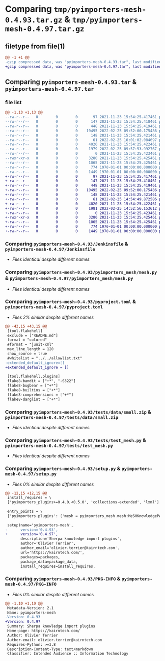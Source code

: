 # Comparing `tmp/pyimporters-mesh-0.4.93.tar.gz` & `tmp/pyimporters-mesh-0.4.97.tar.gz`

## filetype from file(1)

```diff
@@ -1 +1 @@
-gzip compressed data, was "pyimporters-mesh-0.4.93.tar", last modified: Fri Feb 25 10:01:03 2022, max compression
+gzip compressed data, was "pyimporters-mesh-0.4.97.tar", last modified: Fri Feb 25 14:54:51 2022, max compression
```

## Comparing `pyimporters-mesh-0.4.93.tar` & `pyimporters-mesh-0.4.97.tar`

### file list

```diff
@@ -1,13 +1,13 @@
--rw-r--r--   0        0        0       97 2021-11-23 15:54:25.417461 pyimporters-mesh-0.4.93/.dockerignore
--rw-r--r--   0        0        0      147 2021-11-23 15:54:25.418461 pyimporters-mesh-0.4.93/.gitignore
--rw-r--r--   0        0        0      448 2021-11-23 15:54:25.419461 pyimporters-mesh-0.4.93/Dockerfile
--rw-r--r--   0        0        0    10495 2022-02-25 09:52:00.175486 pyimporters-mesh-0.4.93/Jenkinsfile
--rw-r--r--   0        0        0      148 2021-11-23 15:54:25.421461 pyimporters-mesh-0.4.93/README.md
--rw-r--r--   0        0        0       61 2022-02-25 10:01:02.084697 pyimporters-mesh-0.4.93/pyimporters_mesh/__init__.py
--rw-r--r--   0        0        0     4020 2021-11-23 15:54:25.422461 pyimporters-mesh-0.4.93/pyimporters_mesh/mesh.py
--rw-r--r--   0        0        0     1979 2022-02-25 09:57:53.992767 pyimporters-mesh-0.4.93/pyproject.toml
--rw-r--r--   0        0        0        0 2021-11-23 15:54:25.423461 pyimporters-mesh-0.4.93/tests/__init__.py
--rwxr-xr-x   0        0        0     3280 2021-11-23 15:54:25.425461 pyimporters-mesh-0.4.93/tests/data/small.zip
--rw-r--r--   0        0        0     1065 2021-11-23 15:54:25.425461 pyimporters-mesh-0.4.93/tests/test_mesh.py
--rw-r--r--   0        0        0      774 1970-01-01 00:00:00.000000 pyimporters-mesh-0.4.93/setup.py
--rw-r--r--   0        0        0     1449 1970-01-01 00:00:00.000000 pyimporters-mesh-0.4.93/PKG-INFO
+-rw-r--r--   0        0        0       97 2021-11-23 15:54:25.417461 pyimporters-mesh-0.4.97/.dockerignore
+-rw-r--r--   0        0        0      147 2021-11-23 15:54:25.418461 pyimporters-mesh-0.4.97/.gitignore
+-rw-r--r--   0        0        0      448 2021-11-23 15:54:25.419461 pyimporters-mesh-0.4.97/Dockerfile
+-rw-r--r--   0        0        0    10495 2022-02-25 09:52:00.175486 pyimporters-mesh-0.4.97/Jenkinsfile
+-rw-r--r--   0        0        0      148 2021-11-23 15:54:25.421461 pyimporters-mesh-0.4.97/README.md
+-rw-r--r--   0        0        0       61 2022-02-25 14:54:49.872586 pyimporters-mesh-0.4.97/pyimporters_mesh/__init__.py
+-rw-r--r--   0        0        0     4020 2021-11-23 15:54:25.422461 pyimporters-mesh-0.4.97/pyimporters_mesh/mesh.py
+-rw-r--r--   0        0        0     1981 2022-02-25 14:52:56.153612 pyimporters-mesh-0.4.97/pyproject.toml
+-rw-r--r--   0        0        0        0 2021-11-23 15:54:25.423461 pyimporters-mesh-0.4.97/tests/__init__.py
+-rwxr-xr-x   0        0        0     3280 2021-11-23 15:54:25.425461 pyimporters-mesh-0.4.97/tests/data/small.zip
+-rw-r--r--   0        0        0     1065 2021-11-23 15:54:25.425461 pyimporters-mesh-0.4.97/tests/test_mesh.py
+-rw-r--r--   0        0        0      774 1970-01-01 00:00:00.000000 pyimporters-mesh-0.4.97/setup.py
+-rw-r--r--   0        0        0     1449 1970-01-01 00:00:00.000000 pyimporters-mesh-0.4.97/PKG-INFO
```

### Comparing `pyimporters-mesh-0.4.93/Jenkinsfile` & `pyimporters-mesh-0.4.97/Jenkinsfile`

 * *Files identical despite different names*

### Comparing `pyimporters-mesh-0.4.93/pyimporters_mesh/mesh.py` & `pyimporters-mesh-0.4.97/pyimporters_mesh/mesh.py`

 * *Files identical despite different names*

### Comparing `pyimporters-mesh-0.4.93/pyproject.toml` & `pyimporters-mesh-0.4.97/pyproject.toml`

 * *Files 2% similar despite different names*

```diff
@@ -43,15 +43,15 @@
 [tool.flakehell]
 exclude = ["README.md"]
 format = "colored"
 #format = "junit-xml"
 max_line_length = 120
 show_source = true
 #whitelist = "../../allowlist.txt"
-extended_default_ignore=[]
+extended_default_ignore = []
 
 [tool.flakehell.plugins]
 flake8-bandit = ["+*", "-S322"]
 flake8-bugbear = ["+*"]
 flake8-builtins = ["+*"]
 flake8-comprehensions = ["+*"]
 flake8-darglint = ["+*"]
```

### Comparing `pyimporters-mesh-0.4.93/tests/data/small.zip` & `pyimporters-mesh-0.4.97/tests/data/small.zip`

 * *Files identical despite different names*

### Comparing `pyimporters-mesh-0.4.93/tests/test_mesh.py` & `pyimporters-mesh-0.4.97/tests/test_mesh.py`

 * *Files identical despite different names*

### Comparing `pyimporters-mesh-0.4.93/setup.py` & `pyimporters-mesh-0.4.97/setup.py`

 * *Files 0% similar despite different names*

```diff
@@ -12,15 +12,15 @@
 install_requires = \
 ['pyimporters_plugins>=0.4.0,<0.5.0', 'collections-extended', 'lxml']
 
 entry_points = \
 {'pyimporters.plugins': ['mesh = pyimporters_mesh.mesh:MeSHKnowledgeParser']}
 
 setup(name='pyimporters-mesh',
-      version='0.4.93',
+      version='0.4.97',
       description='Sherpa knowledge import plugins',
       author='Olivier Terrier',
       author_email='olivier.terrier@kairntech.com',
       url='https://kairntech.com/',
       packages=packages,
       package_data=package_data,
       install_requires=install_requires,
```

### Comparing `pyimporters-mesh-0.4.93/PKG-INFO` & `pyimporters-mesh-0.4.97/PKG-INFO`

 * *Files 0% similar despite different names*

```diff
@@ -1,10 +1,10 @@
 Metadata-Version: 2.1
 Name: pyimporters-mesh
-Version: 0.4.93
+Version: 0.4.97
 Summary: Sherpa knowledge import plugins
 Home-page: https://kairntech.com/
 Author: Olivier Terrier
 Author-email: olivier.terrier@kairntech.com
 Requires-Python: >=3.8
 Description-Content-Type: text/markdown
 Classifier: Intended Audience :: Information Technology
```


